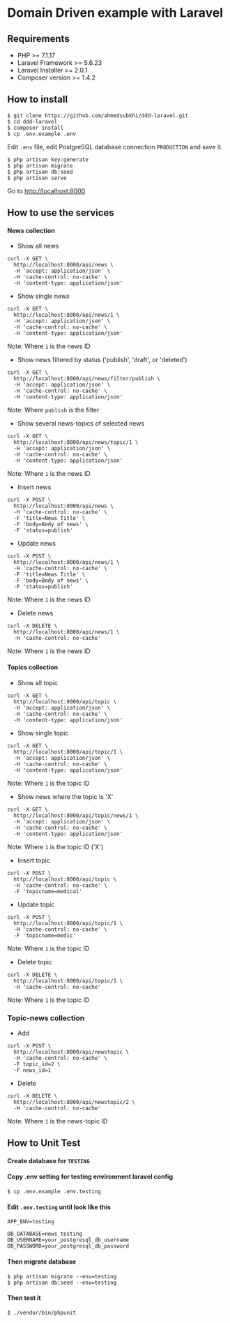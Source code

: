 # Domain Driven example with Laravel

## Requirements
* PHP >= 7.1.17
* Laravel Framework >= 5.6.23
* Laravel Installer >= 2.0.1
* Composer version >= 1.4.2

## How to install
```
$ git clone https://github.com/ahmedsubkhi/ddd-laravel.git
$ cd ddd-laravel
$ composer install
$ cp .env.example .env
```
Edit `.env` file, edit PostgreSQL database connection `PRODUCTION` and save it.
```
$ php artisan key:generate
$ php artisan migrate
$ php artisan db:seed
$ php artisan serve
```
Go to [http://localhost:8000](http://localhost:8000)

## How to use the services

#### News collection

* Show all news
```
curl -X GET \
  http://localhost:8000/api/news \
  -H 'accept: application/json' \
  -H 'cache-control: no-cache' \
  -H 'content-type: application/json'
```

* Show single news
```
curl -X GET \
  http://localhost:8000/api/news/1 \
  -H 'accept: application/json' \
  -H 'cache-control: no-cache' \
  -H 'content-type: application/json'
```
Note: Where `1` is the news ID

* Show news filtered by status ('publish', 'draft', or 'deleted')
```
curl -X GET \
  http://localhost:8000/api/news/filter/publish \
  -H 'accept: application/json' \
  -H 'cache-control: no-cache' \
  -H 'content-type: application/json'
```
Note: Where `publish` is the filter

* Show several news-topics of selected news
```
curl -X GET \
  http://localhost:8000/api/news/topic/1 \
  -H 'accept: application/json' \
  -H 'cache-control: no-cache' \
  -H 'content-type: application/json'
```
Note: Where `1` is the news ID

* Insert news
```
curl -X POST \
  http://localhost:8000/api/news \
  -H 'cache-control: no-cache' \
  -F 'title=News Title' \
  -F 'body=Body of news' \
  -F 'status=publish'
```

* Update news
```
curl -X POST \
  http://localhost:8000/api/news/1 \
  -H 'cache-control: no-cache' \
  -F 'title=News Title' \
  -F 'body=Body of news' \
  -F 'status=publish'
```
Note: Where `1` is the news ID

* Delete news
```
curl -X DELETE \
  http://localhost:8000/api/news/1 \
  -H 'cache-control: no-cache'
```
Note: Where `1` is the news ID




#### Topics collection

* Show all topic
```
curl -X GET \
  http://localhost:8000/api/topic \
  -H 'accept: application/json' \
  -H 'cache-control: no-cache' \
  -H 'content-type: application/json'
```

* Show single topic
```
curl -X GET \
  http://localhost:8000/api/topic/1 \
  -H 'accept: application/json' \
  -H 'cache-control: no-cache' \
  -H 'content-type: application/json'
```
Note: Where `1` is the topic ID

* Show news where the topic is 'X'
```
curl -X GET \
  http://localhost:8000/api/topic/news/1 \
  -H 'accept: application/json' \
  -H 'cache-control: no-cache' \
  -H 'content-type: application/json'
```
Note: Where `1` is the topic ID ('X')

* Insert topic
```
curl -X POST \
  http://localhost:8000/api/topic \
  -H 'cache-control: no-cache' \
  -F 'topicname=medical'
```

* Update topic
```
curl -X POST \
  http://localhost:8000/api/topic/1 \
  -H 'cache-control: no-cache' \
  -F 'topicname=medic'
```
Note: Where `1` is the topic ID

* Delete topic
```
curl -X DELETE \
  http://localhost:8000/api/topic/1 \
  -H 'cache-control: no-cache'
```
Note: Where `1` is the topic ID



### Topic-news collection
* Add
```
curl -X POST \
  http://localhost:8000/api/newstopic \
  -H 'cache-control: no-cache' \
  -F topic_id=2 \
  -F news_id=1
```

* Delete
```
curl -X DELETE \
  http://localhost:8000/api/newstopic/2 \
  -H 'cache-control: no-cache'
```
Note: Where `1` is the news-topic ID


## How to Unit Test

#### Create database for `TESTING`

#### Copy .env setting for testing environment laravel config
```
$ cp .env.example .env.testing
```

#### Edit `.env.testing` until look like this

```
APP_ENV=testing

DB_DATABASE=news_testing
DB_USERNAME=your_postgresql_db_username
DB_PASSWORD=your_postgresql_db_password
```

#### Then migrate database
```
$ php artisan migrate --env=testing
$ php artisan db:seed --env=testing
```
#### Then test it
```
$ ./vendor/bin/phpunit
```


